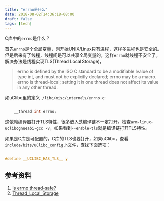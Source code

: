 ```yaml
---
title: "errno是什么"
date: 2018-08-02T14:36:18+08:00
draft: false
tags: [tech]
---
```


C库中的`errno`是什么？

<!--more-->

首先`errno`是个全局变量，刚开始UNIX/Linux只有进程，这样多进程也是安全的。但是后来有了线程，线程间是可以共享全局变量的，这样`errno`就线程不安全了。解决办法是线程实现TLS(Thread Local Storage)，

> errno is defined by the ISO C standard to be a modifiable lvalue of type int, and must not be explicitly declared; errno may be a macro. errno is thread-local; setting it in one thread does not affect its value in any other thread.

如uClibc里的定义`./libc/misc/internals/errno.c`:

```c

	__thread int errno;

```

这依赖编译器打开TLS特性，很多嵌入式编译链不一定打开。检查`arm-linux-uclibcgnueabi-gcc -v`，如果看到`--enable-tls`就是编译链打开TLS特性。

如果是C库是可配置的，C库的TLS也要打开，如果uClibc，查看`include/bits/uClibc_config.h`文件，查找下面选项：

```c

#define __UCLIBC_HAS_TLS__ y

```

## 参考资料

1.  [Is errno thread-safe?](https://stackoverflow.com/questions/1694164/is-errno-thread-safe)
2.  [Thread_Local_Storage](https://wiki.osdev.org/Thread_Local_Storage)

